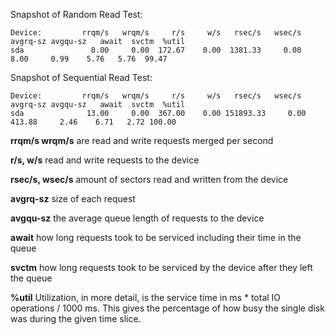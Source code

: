 Snapshot of Random Read Test:

```
Device:         rrqm/s   wrqm/s     r/s     w/s   rsec/s   wsec/s avgrq-sz avgqu-sz   await  svctm  %util
sda               0.00     0.00  172.67    0.00  1381.33     0.00     8.00     0.99    5.76   5.76  99.47
```

Snapshot of Sequential Read Test:

```
Device:         rrqm/s   wrqm/s     r/s     w/s   rsec/s   wsec/s avgrq-sz avgqu-sz   await  svctm  %util
sda              13.00     0.00  367.00    0.00 151893.33     0.00   413.88     2.46    6.71   2.72 100.00
```

**rrqm/s wrqm/s** are read and write requests merged per second

**r/s, w/s** read and write requests to the device

**rsec/s, wsec/s** amount of sectors read and written from the device

**avgrq-sz** size of each request

**avgqu-sz** the average queue length of requests to the device

**await** how long requests took to be serviced including their time in the queue

**svctm** how long requests took to be serviced by the device after they left the queue

**%util** Utilization, in more detail, is the service time in ms * total IO operations / 1000 ms. This gives the percentage of how busy the single disk was during the given time slice.

